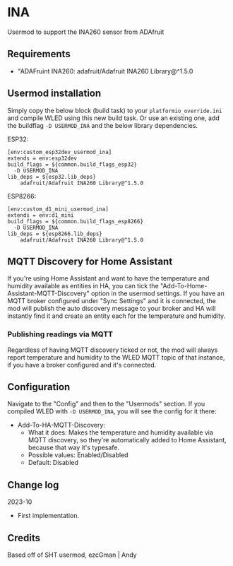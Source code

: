 # INA
Usermod to support the INA260 sensor from ADAfruit

## Requirements
* "ADAFruint INA260: 	adafruit/Adafruit INA260 Library@^1.5.0

## Usermod installation
Simply copy the below block (build task) to your `platformio_override.ini` and compile WLED using this new build task. Or use an existing one, add the buildflag `-D USERMOD_INA` and the below library dependencies.

ESP32:
```
[env:custom_esp32dev_usermod_ina]
extends = env:esp32dev
build_flags = ${common.build_flags_esp32}
  -D USERMOD_INA
lib_deps = ${esp32.lib_deps}
	adafruit/Adafruit INA260 Library@^1.5.0
```

ESP8266:
```
[env:custom_d1_mini_usermod_ina]
extends = env:d1_mini
build_flags = ${common.build_flags_esp8266}
  -D USERMOD_INA
lib_deps = ${esp8266.lib_deps}
	adafruit/Adafruit INA260 Library@^1.5.0
```

## MQTT Discovery for Home Assistant
If you're using Home Assistant and want to have the temperature and humidity available as entities in HA, you can tick the "Add-To-Home-Assistant-MQTT-Discovery" option in the usermod settings. If you have an MQTT broker configured under "Sync Settings" and it is connected, the mod will publish the auto discovery message to your broker and HA will instantly find it and create an entity each for the temperature and humidity.

### Publishing readings via MQTT
Regardless of having MQTT discovery ticked or not, the mod will always report temperature and humidity to the WLED MQTT topic of that instance, if you have a broker configured and it's connected.

## Configuration
Navigate to the "Config" and then to the "Usermods" section. If you compiled WLED with `-D USERMOD_INA`, you will see the config for it there:
* Add-To-HA-MQTT-Discovery:
  * What it does: Makes the temperature and humidity available via MQTT discovery, so they're automatically added to Home Assistant, because that way it's typesafe.
  * Possible values: Enabled/Disabled
  * Default: Disabled

## Change log
2023-10
* First implementation.

## Credits
Based off of SHT usermod, ezcGman | Andy
